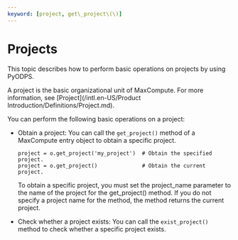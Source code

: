 ```yaml
---
keyword: [project, get\_project\(\)]
---
```


# Projects

This topic describes how to perform basic operations on projects by using PyODPS.

A project is the basic organizational unit of MaxCompute. For more information, see [Project](/intl.en-US/Product Introduction/Definitions/Project.md).

You can perform the following basic operations on a project:

-   Obtain a project: You can call the `get_project()` method of a MaxCompute entry object to obtain a specific project.

    ```
    project = o.get_project('my_project')  # Obtain the specified project.
    project = o.get_project()              # Obtain the current project.
    ```

    To obtain a specific project, you must set the project\_name parameter to the name of the project for the get\_project\(\) method. If you do not specify a project name for the method, the method returns the current project.

-   Check whether a project exists: You can call the `exist_project()` method to check whether a specific project exists.

